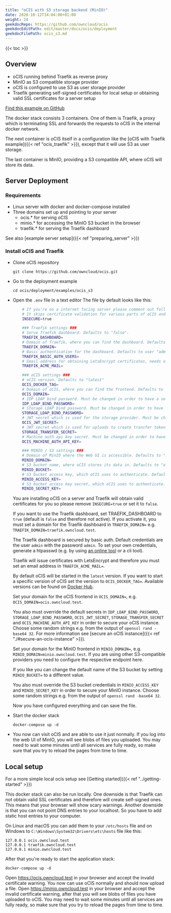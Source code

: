 ```yaml
---
title: "oCIS with S3 storage backend (MinIO)"
date: 2020-10-12T14:04:00+01:00
weight: 24
geekdocRepo: https://github.com/owncloud/ocis
geekdocEditPath: edit/master/docs/ocis/deployment
geekdocFilePath: ocis_s3.md
---
```


{{< toc >}}

## Overview

* oCIS running behind Traefik as reverse proxy
* MinIO as S3 compatible storage provider
* oCIS is configured to use S3 as user storage provider
* Traefik generating self-signed certificates for local setup or obtaining valid SSL certificates for a server setup

[Find this example on GitHub](https://github.com/owncloud/ocis/tree/master/deployments/examples/ocis_s3)

The docker stack consists 3 containers. One of them is Traefik, a proxy which is terminating SSL and forwards the requests to oCIS in the internal docker network.

The next container is oCIS itself in a configuration like the [oCIS with Traefik example]({{< ref "ocis_traefik" >}}), except that it will use S3 as user storage.

The last container is MinIO, providing a S3 compatible API, where oCIS will store its data.

## Server Deployment

### Requirements

* Linux server with docker and docker-compose installed
* Three domains set up and pointing to your server
  - ocis.* for serving oCIS
  - minio.* for accessing the MinIO S3 bucket in the browser
  - traefik.* for serving the Traefik dashboard

See also [example server setup]({{< ref "preparing_server" >}})


### Install oCIS and Traefik

* Clone oCIS repository

  `git clone https://github.com/owncloud/ocis.git`

* Go to the deployment example

  `cd ocis/deployment/examples/ocis_s3`

* Open the `.env` file in a text editor
  The file by default looks like this:
  ```bash
      # If you're on a internet facing server please comment out following line.
      # It skips certificate validation for various parts of oCIS and is needed if you use self signed certificates.
      INSECURE=true

      ### Traefik settings ###
      # Serve Traefik dashboard. Defaults to "false".
      TRAEFIK_DASHBOARD=
      # Domain of Traefik, where you can find the dashboard. Defaults to "traefik.owncloud.test"
      TRAEFIK_DOMAIN=
      # Basic authentication for the dashboard. Defaults to user "admin" and password "admin"
      TRAEFIK_BASIC_AUTH_USERS=
      # Email address for obtaining LetsEncrypt certificates, needs only be changed if this is a public facing server
      TRAEFIK_ACME_MAIL=

      ### oCIS settings ###
      # oCIS version. Defaults to "latest"
      OCIS_DOCKER_TAG=
      # Domain of oCIS, where you can find the frontend. Defaults to "ocis.owncloud.test"
      OCIS_DOMAIN=
      # IDP LDAP bind password. Must be changed in order to have a secure oCIS. Defaults to "idp".
      IDP_LDAP_BIND_PASSWORD=
      # Storage LDAP bind password. Must be changed in order to have a secure oCIS. Defaults to "reva".
      STORAGE_LDAP_BIND_PASSWORD=
      # JWT secret which is used for the storage provider. Must be changed in order to have a secure oCIS. Defaults to "Pive-Fumkiu4"
      OCIS_JWT_SECRET=
      # JWT secret which is used for uploads to create transfer tokens. Must be changed in order to have a secure oCIS. Defaults to "replace-me-with-a-transfer-secret"
      STORAGE_TRANSFER_SECRET=
      # Machine auth api key secret. Must be changed in order to have a secure oCIS. Defaults to "change-me-please"
      OCIS_MACHINE_AUTH_API_KEY=

      ### MINIO / S3 settings ###
      # Domain of MinIO where the Web UI is accessible. Defaults to "minio.owncloud.test".
      MINIO_DOMAIN=
      # S3 bucket name, where oCIS stores its data in. Defaults to "ocis-bucket".
      MINIO_BUCKET=
      # S3 bucket access key, which oCIS uses to authenticate. Defaults to "ocis".
      MINIO_ACCESS_KEY=
      # S3 bucket access key secret, which oCIS uses to authenticate. Defaults to "ocis-secret-key".
      MINIO_SECRET_KEY=

  ```

  You are installing oCIS on a server and Traefik will obtain valid certificates for you so please remove `INSECURE=true` or set it to `false`.

  If you want to use the Traefik dashboard, set TRAEFIK_DASHBOARD to `true` (default is `false` and therefore not active). If you activate it, you must set a domain for the Traefik dashboard in `TRAEFIK_DOMAIN=` e.g. `TRAEFIK_DOMAIN=traefik.owncloud.test`.

  The Traefik dashboard is secured by basic auth. Default credentials are the user `admin` with the password `admin`. To set your own credentials, generate a htpasswd (e.g. by using [an online tool](https://htpasswdgenerator.de/) or a cli tool).

  Traefik will issue certificates with LetsEncrypt and therefore you must set an email address in `TRAEFIK_ACME_MAIL=`.

  By default oCIS will be started in the `latest` version. If you want to start a specific version of oCIS set the version to `OCIS_DOCKER_TAG=`. Available versions can be found on [Docker Hub](https://hub.docker.com/r/owncloud/ocis/tags?page=1&ordering=last_updated).

  Set your domain for the oCIS frontend in `OCIS_DOMAIN=`, e.g. `OCIS_DOMAIN=ocis.owncloud.test`.

  You also must override the default secrets in `IDP_LDAP_BIND_PASSWORD`, `STORAGE_LDAP_BIND_PASSWORD`, `OCIS_JWT_SECRET`, `STORAGE_TRANSFER_SECRET` and `OCIS_MACHINE_AUTH_API_KEY`  in order to secure your oCIS instance. Choose some random strings e.g. from the output of `openssl rand -base64 32`. For more information see [secure an oCIS instance]({{< ref "./#secure-an-ocis-instance" >}}).

  Set your domain for the MinIO frontend in `MINIO_DOMAIN=`, e.g. `MINIO_DOMAIN=minio.owncloud.test`. If you are using other S3-compatible providers you need to configure the respective endpoint here.

  If you like you can change the default name of the S3 bucket by setting `MINIO_BUCKET=` to a different value.

  You also must override the S3 bucket credentials in `MINIO_ACCESS_KEY` and `MINIO_SECRET_KEY` in order to secure your MinIO instance. Choose some random strings e.g. from the output of `openssl rand -base64 32`.

  Now you have configured everything and can save the file.

* Start the docker stack

  `docker-compose up -d`

* You now can visit oCIS and are able to use it just normally. If you log into the web UI of MinIO, you will see blobs of files you uploaded. You may need to wait some minutes until all services are fully ready, so make sure that you try to reload the pages from time to time.

## Local setup
For a more simple local ocis setup see [Getting started]({{< ref "../getting-started" >}})

This docker stack can also be run locally. One downside is that Traefik can not obtain valid SSL certificates and therefore will create self-signed ones. This means that your browser will show scary warnings. Another downside is that you can not point DNS entries to your localhost. So you have to add static host entries to your computer.

On Linux and macOS you can add them to your `/etc/hosts` file and on Windows to `C:\Windows\System32\Drivers\etc\hosts` file like this:

```
127.0.0.1 ocis.owncloud.test
127.0.0.1 traefik.owncloud.test
127.0.0.1 minio.owncloud.test
```

After that you're ready to start the application stack:

`docker-compose up -d`

 Open https://ocis.owncloud.test in your browser and accept the invalid certificate warning. You now can use oCIS normally and should now upload a file. Open https://minio.owncloud.test in your browser and accept the invalid certificate warning, after that you will see blobs of files you have uploaded to oCIS. You may need to wait some minutes until all services are fully ready, so make sure that you try to reload the pages from time to time.
